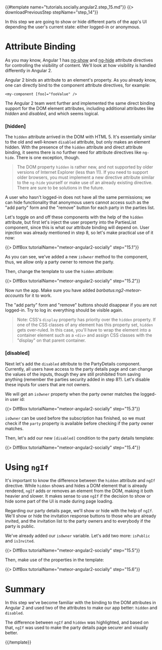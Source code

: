 {{#template name="tutorials.socially.angular2.step_15.md"}}
{{> downloadPreviousStep stepName="step_14"}}

In this step we are going to show or hide
different parts of the app's UI depending the user's current state: either logged-in or anonymous.

# Attribute Binding

As you may know, Angular 1 has [ng-show](https://docs.angularjs.org/api/ng/directive/ngShow) and [ng-hide](https://docs.angularjs.org/api/ng/directive/ngHide)
attribute directives for controlling the visibility of content.
We'll look at how visibility is handled differently in Angular 2.

Angular 2 binds an attribute to an element's property.
As you already know, one can directly bind to the component attribute directives, for example:

    <my-component [foo]="fooValue" />

The Angular 2 team went further and implemented the same direct binding support for the
DOM element attributes, including additional attributes like _hidden_ and _disabled_, and which seems logical.

### [hidden]

The `hidden` attribute arrived in the DOM with HTML 5.
It's essentially similar to the old and well-known `disabled` attribute, but only
makes an element hidden. With the presence of the `hidden` attribute and direct attribute
binding, it seems there is no further need for attribute directives like `ng-hide`.
There is one exception, though.

> The DOM property `hidden` is rather new, and not supported by older versions of Internet Explorer (less than 11).
> If you need to support older browsers, you must implement a new directive attribute similar to the `ng-hide`
> yourself or make use of an already existing directive. There are sure to be solutions in the future.

A user who hasn't logged-in does not have all the same permissions; we can hide functionality that anonymous users cannot access such as the "add party" form and the "remove" button for each party in the parties list.

Let's toggle on and off these components with the help of the `hidden` attribute, but first let's inject
the user property into the PartiesList component, since this is what our attribute
binding will depend on. User injection was already mentioned in step 8,
so let's make practical use of it now:

{{> DiffBox tutorialName="meteor-angular2-socially" step="15.1"}}

As you can see, we've added a new `isOwner` method to the component,
thus, we allow only a party owner to remove the party.

Then, change the template to use the `hidden` attribute:

{{> DiffBox tutorialName="meteor-angular2-socially" step="15.2"}}

Now run the app. Make sure you have added _barbatus:ng2-meteor-accounts_ for it to work.

The "add party" form and "remove" buttons should disappear if you are not logged-in. Try to log in: everything should be visible again.

> Note: CSS's `display` property has priority over the `hidden` property.
> If one of the CSS classes of any element has this property set,
> `hidden` gets over-ruled. In this case, you'll have to wrap the element into
> a container element such as a `<div>` and assign CSS classes with the "display" on that parent container.

### [disabled]

Next let's add the `disabled` attribute to the PartyDetails component.
Currently, all users have access to the party details page and can
change the values of the inputs, though they are still prohibited from saving anything
(remember the parties security added in step 8?).
Let's disable these inputs for users that are not owners.

We will get an `isOwner` property when the party owner matches the logged-in user id:

{{> DiffBox tutorialName="meteor-angular2-socially" step="15.3"}}

`isOwner` can be used before the subscription has finished, so we must check if the `party` property is available before checking if the party owner matches.

Then, let's add our new `[disabled]` condition to the party details template:

{{> DiffBox tutorialName="meteor-angular2-socially" step="15.4"}}

# Using `ngIf`

It's important to know the difference between the `hidden` attribute and `ngIf` directive.
While `hidden` shows and hides a DOM element that is already rendered,
`ngIf` adds or removes an element from the DOM, making it both heavier and slower.
It makes sense to use `ngIf` if the decision to show or hide some part of the UI is made during page loading.

Regarding our party details page, we'll show or hide with the help of `ngIf`.
We'll show or hide the invitation response buttons to those who are already invited,
and the invitation list to the party owners and to everybody if the party is public.

We've already added our `isOwner` variable. Let's add two more: `isPublic` and `isInvited`.

{{> DiffBox tutorialName="meteor-angular2-socially" step="15.5"}}

Then, make use of the properties in the template:

{{> DiffBox tutorialName="meteor-angular2-socially" step="15.6"}}

# Summary

In this step we've become familiar with the binding to the DOM attributes in Angular 2 and
used two of the attributes to make our app better: `hidden` and `disabled`.

The difference between `ngIf` and `hidden` was highlighted, and based on that, `ngIf`
was used to make the party details page securer and visually better.

{{/template}}
